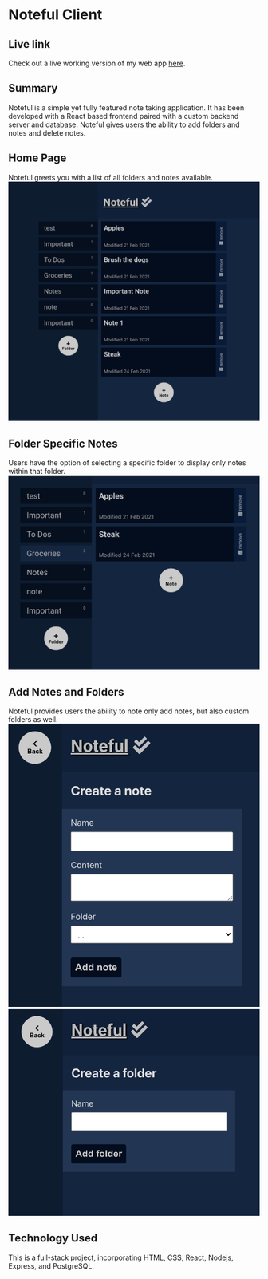 # Noteful Client

## Live link
Check out a live working version of my web app [here](https://noteful-client-two-hazel.vercel.app/).

## Summary
Noteful is a simple yet fully featured note taking application. It has been developed with a React based frontend paired with a custom backend server and database. Noteful gives users the ability to add folders and notes and delete notes.

## Home Page
Noteful greets you with a list of all folders and notes available.
![Home Page](screenshots/noteful-home-screen.jpg)


## Folder Specific Notes
Users have the option of selecting a specific folder to display only notes within that folder.
![specific folder notes](screenshots/folder-selection.jpg)

## Add Notes and Folders
Noteful provides users the ability to note only add notes, but also custom folders as well. 
![add a note](screenshots/add-note.jpg)
![add a folder](screenshots/add-folder.jpg)


## Technology Used
This is a full-stack project, incorporating HTML, CSS, React, Nodejs, Express, and PostgreSQL.
